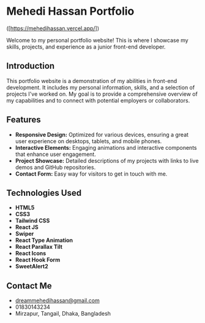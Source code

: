 # Mehedi Hassan Portfolio

([https://mehedihassan.vercel.app/])

Welcome to my personal portfolio website! This is where I showcase my skills, projects, and experience as a junior front-end developer.

## Introduction

This portfolio website is a demonstration of my abilities in front-end development. It includes my personal information, skills, and a selection of projects I've worked on. My goal is to provide a comprehensive overview of my capabilities and to connect with potential employers or collaborators.

## Features

- **Responsive Design:** Optimized for various devices, ensuring a great user experience on desktops, tablets, and mobile phones.
- **Interactive Elements:** Engaging animations and interactive components that enhance user engagement.
- **Project Showcase:** Detailed descriptions of my projects with links to live demos and GitHub repositories.
- **Contact Form:** Easy way for visitors to get in touch with me.

## Technologies Used

- **HTML5**
- **CSS3**
- **Tailwind CSS**
- **React JS**
- **Swiper**
- **React Type Animation**
- **React Parallax Tilt**
- **React Icons**
- **React Hook Form**
- **SweetAlert2**

## Contact Me

- dreammehedihassan@gmail.com
- 01830143234
- Mirzapur, Tangail, Dhaka, Bangladesh

